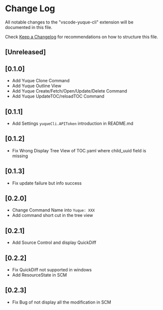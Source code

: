 # Change Log

All notable changes to the "vscode-yuque-cli" extension will be documented in this file.

Check [Keep a Changelog](http://keepachangelog.com/) for recommendations on how to structure this file.

## [Unreleased]

## [0.1.0]

- Add Yuque Clone Command
- Add Yuque Outline View
- Add Yuque Create/Fetch/Open/Update/Delete Command
- Add Yuque UpdateTOC/reloadTOC Command

## [0.1.1]

- Add Settings `yuqueCli.APIToken` introduction in README.md

## [0.1.2]

- Fix Wrong Display Tree View of TOC.yaml where child_uuid field is missing

## [0.1.3]

- Fix update failure but info success

## [0.2.0]

- Change Command Name into `Yuque: XXX`
- Add command short cut in the tree view

## [0.2.1]

- Add Source Control and display QuickDiff

## [0.2.2]

- Fix QuickDiff not supported in windows
- Add ResourceState in SCM

## [0.2.3]

- Fix Bug of not display all the modification in SCM